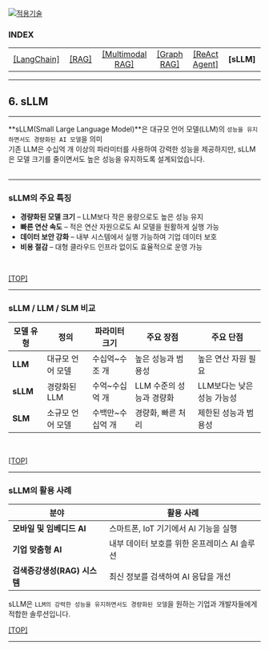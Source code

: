 [practical_llm]: readme.md
[![적용기술](https://skillicons.dev/icons?i=ai,anaconda,py,vscode)][practical_llm]

### INDEX

<table>
  <tr align="center">
    <td width="150px"><a href="sect_01.md"> [LangChain]        </a></td>
    <td width="150px"><a href="sect_02.md"> [RAG]              </a></td>
    <td width="180px"><a href="sect_03.md"> [Multimodal RAG]   </a></td>
    <td width="150px"><a href="sect_04.md"> [Graph RAG]        </a></td>
    <td width="150px"><a href="sect_05.md"> [ReAct Agent]      </a></td>
    <td width="150px"><b href="sect_06.md"> [sLLM]             </b></td>
  </tr>
</table>

---
## 6. sLLM                               

---
**sLLM(Small Large Language Model)**은 대규모 언어 모델(LLM)의 `성능을 유지하면서도 경량화된 AI 모델`을 의미 <br/>
기존 LLM은 수십억 개 이상의 파라미터를 사용하여 강력한 성능을 제공하지만, sLLM은 모델 크기를 줄이면서도 높은 성능을 유지하도록 설계되었습니다.<br/>
<br/>

---
### sLLM의 주요 특징

- **경량화된 모델 크기** – LLM보다 작은 용량으로도 높은 성능 유지
- **빠른 연산 속도** – 적은 연산 자원으로도 AI 모델을 원활하게 실행 가능
- **데이터 보안 강화** – 내부 시스템에서 실행 가능하여 기업 데이터 보호
- **비용 절감** – 대형 클라우드 인프라 없이도 효율적으로 운영 가능
<br/>

[[TOP]](#index)

---
### sLLM / LLM / SLM 비교

| 모델 유형 | 정의 | 파라미터 크기 | 주요 장점 | 주요 단점 | 
|----------|-----|-------------|----------|----------| 
| **LLM**  | 대규모 언어 모델 | 수십억~수조 개  | 높은 성능과 범용성       | 높은 연산 자원 필요 | 
| **sLLM** | 경량화된 LLM    | 수억~수십억 개  | LLM 수준의 성능과 경량화 | LLM보다는 낮은 성능 가능성 | 
| **SLM**  | 소규모 언어 모델 | 수백만~수십억 개 | 경량화, 빠른 처리       | 제한된 성능과 범용성 | 

<br/>

[[TOP]](#index)

---
###  sLLM의 활용 사례

| 분야    | 활용 사례 |
|--------|----------|
| **모바일 및 임베디드 AI**     | 스마트폰, IoT 기기에서 AI 기능을 실행       |
| **기업 맞춤형 AI**           | 내부 데이터 보호를 위한 온프레미스 AI 솔루션  |
| **검색증강생성(RAG) 시스템** | 최신 정보를 검색하여 AI 응답을 개선         |

sLLM은 `LLM의 강력한 성능을 유지하면서도 경량화된 모델`을 원하는 기업과 개발자들에게 적합한 솔루션입니다.
<br/>

[[TOP]](#index)

---


